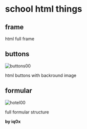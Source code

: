 
<h1>school html things</h1>
<h2>frame</h2>
<p>html full frame</p>
<h2>buttons</h2>

![buttons00](https://user-images.githubusercontent.com/88105363/127382084-0f050262-c702-44a2-b7c5-38072a10d67b.jpg)

<p>html buttons with backround image</p>

<h2>formular</h2>

![hotel00](https://user-images.githubusercontent.com/88105363/127382815-68cb1c86-ecf8-4751-a987-63275c46f805.jpg)

<p>full formular structure</p>


<b>by iq0x</b>
